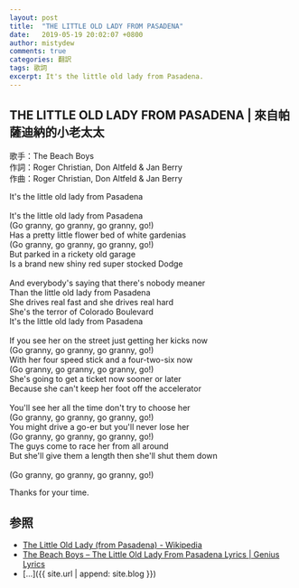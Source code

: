 ```yaml
---
layout: post
title:  "THE LITTLE OLD LADY FROM PASADENA"
date:   2019-05-19 20:02:07 +0800
author: mistydew
comments: true
categories: 翻訳
tags: 歌詞
excerpt: It's the little old lady from Pasadena.
---
```


## THE LITTLE OLD LADY FROM PASADENA | 來自帕薩迪納的小老太太

歌手：The Beach Boys<br>
作詞：Roger Christian, Don Altfeld & Jan Berry<br>
作曲：Roger Christian, Don Altfeld & Jan Berry

<div class="lyric-original">
<p>
It's the little old lady from Pasadena<br>
<br>
It's the little old lady from Pasadena<br>
(Go granny, go granny, go granny, go!)<br>
Has a pretty little flower bed of white gardenias<br>
(Go granny, go granny, go granny, go!)<br>
But parked in a rickety old garage<br>
Is a brand new shiny red super stocked Dodge<br>
<br>
And everybody's saying that there's nobody meaner<br>
Than the little old lady from Pasadena<br>
She drives real fast and she drives real hard<br>
She's the terror of Colorado Boulevard<br>
It's the little old lady from Pasadena<br>
<br>
If you see her on the street just getting her kicks now<br>
(Go granny, go granny, go granny, go!)<br>
With her four speed stick and a four-two-six now<br>
(Go granny, go granny, go granny, go!)<br>
She's going to get a ticket now sooner or later<br>
Because she can't keep her foot off the accelerator<br>
<br>
You'll see her all the time don't try to choose her<br>
(Go granny, go granny, go granny, go!)<br>
You might drive a go-er but you'll never lose her<br>
(Go granny, go granny, go granny, go!)<br>
The guys come to race her from all around<br>
But she'll give them a length then she'll shut them down<br>
<br>
(Go granny, go granny, go granny, go!)
</p>
</div>

<div class="lyric-translation">
<blockquote>
</blockquote>
</div>

Thanks for your time.

## 参照
* [The Little Old Lady (from Pasadena) - Wikipedia](https://en.wikipedia.org/wiki/The_Little_Old_Lady_(from_Pasadena))
* [The Beach Boys – The Little Old Lady From Pasadena Lyrics \| Genius Lyrics](https://genius.com/The-beach-boys-the-little-old-lady-from-pasadena-lyrics)
* [...]({{ site.url | append: site.blog }})
